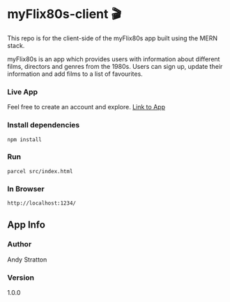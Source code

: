 # myFlix80s-client    :clapper:
This repo is for the client-side of the myFlix80s app built using the MERN stack.

myFlix80s is an app which provides users with information about different films, directors and genres from the 1980s.  Users can sign up, update their information and add films to a list of favourites.

### Live App

Feel free to create an account and explore.
[Link to App](https://myflix80s.netlify.app/)


### Install dependencies
```
npm install
```
### Run
```
parcel src/index.html
```
### In Browser
```
http://localhost:1234/
```

## App Info

### Author
Andy Stratton

### Version
1.0.0
